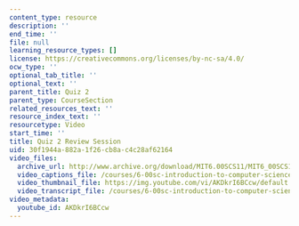 ```yaml
---
content_type: resource
description: ''
end_time: ''
file: null
learning_resource_types: []
license: https://creativecommons.org/licenses/by-nc-sa/4.0/
ocw_type: ''
optional_tab_title: ''
optional_text: ''
parent_title: Quiz 2
parent_type: CourseSection
related_resources_text: ''
resource_index_text: ''
resourcetype: Video
start_time: ''
title: Quiz 2 Review Session
uid: 30f1944a-882a-1f26-cb8a-c4c28af62164
video_files:
  archive_url: http://www.archive.org/download/MIT6.00SCS11/MIT6_00SCS11_rec11_300k.mp4
  video_captions_file: /courses/6-00sc-introduction-to-computer-science-and-programming-spring-2011/3fc2083fd0305e94b194adc359fad505_AKDkrI6BCcw.vtt
  video_thumbnail_file: https://img.youtube.com/vi/AKDkrI6BCcw/default.jpg
  video_transcript_file: /courses/6-00sc-introduction-to-computer-science-and-programming-spring-2011/8ca2cccc7f0ce89e90db27150f19e746_AKDkrI6BCcw.pdf
video_metadata:
  youtube_id: AKDkrI6BCcw
---
```

